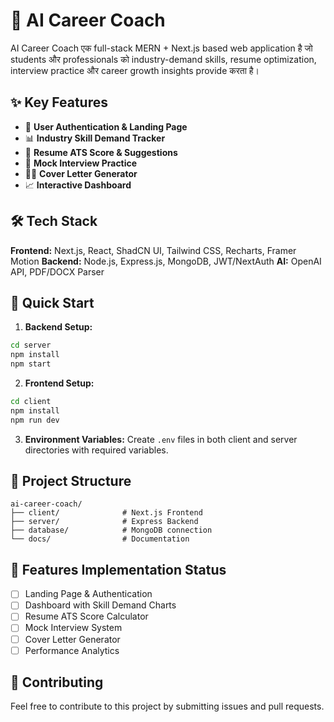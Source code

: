 # 🚀 AI Career Coach

AI Career Coach एक full-stack MERN + Next.js based web application है जो students और professionals को industry-demand skills, resume optimization, interview practice और career growth insights provide करता है।

## ✨ Key Features

- 🔑 **User Authentication & Landing Page**
- 📊 **Industry Skill Demand Tracker**
- 📄 **Resume ATS Score & Suggestions**
- 🎯 **Mock Interview Practice**
- 🧑💼 **Cover Letter Generator**
- 📈 **Interactive Dashboard**

## 🛠️ Tech Stack

**Frontend:** Next.js, React, ShadCN UI, Tailwind CSS, Recharts, Framer Motion
**Backend:** Node.js, Express.js, MongoDB, JWT/NextAuth
**AI:** OpenAI API, PDF/DOCX Parser

## 🚀 Quick Start

1. **Backend Setup:**
```bash
cd server
npm install
npm start
```

2. **Frontend Setup:**
```bash
cd client
npm install
npm run dev
```

3. **Environment Variables:**
Create `.env` files in both client and server directories with required variables.

## 📂 Project Structure

```
ai-career-coach/
├── client/              # Next.js Frontend
├── server/              # Express Backend
├── database/            # MongoDB connection
└── docs/                # Documentation
```

## 🌟 Features Implementation Status

- [ ] Landing Page & Authentication
- [ ] Dashboard with Skill Demand Charts
- [ ] Resume ATS Score Calculator
- [ ] Mock Interview System
- [ ] Cover Letter Generator
- [ ] Performance Analytics

## 🤝 Contributing

Feel free to contribute to this project by submitting issues and pull requests.